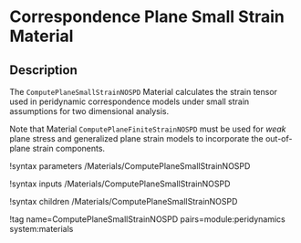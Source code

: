 # Correspondence Plane Small Strain Material

## Description

The `ComputePlaneSmallStrainNOSPD` Material calculates the strain tensor used in peridynamic correspondence models under small strain assumptions for two dimensional analysis.

Note that Material `ComputePlaneFiniteStrainNOSPD` must be used for _weak_ plane stress and generalized plane strain models to incorporate the out-of-plane strain components.

!syntax parameters /Materials/ComputePlaneSmallStrainNOSPD

!syntax inputs /Materials/ComputePlaneSmallStrainNOSPD

!syntax children /Materials/ComputePlaneSmallStrainNOSPD

!tag name=ComputePlaneSmallStrainNOSPD pairs=module:peridynamics system:materials
